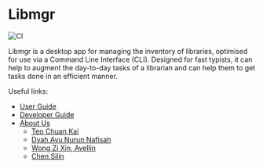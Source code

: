# Libmgr

![CI](https://github.com/AY2122S1-CS2113-T16-1/tp/actions/workflows/gradle.yml/badge.svg)

Libmgr is a desktop app for managing the inventory of libraries, optimised for use via a Command Line Interface (CLI).
Designed for fast typists, it can help to augment the day-to-day tasks of a librarian and can help them to get tasks
done in an efficient manner.

Useful links:
* [User Guide](UserGuide.md)
* [Developer Guide](DeveloperGuide.md)
* [About Us](AboutUs.md)
  * [Teo Chuan Kai](team/exetr.md)
  * [Dyah Ayu Nurun Nafisah](team/dyahnafisah.md)
  * [Wong Zi Xin, Avellin](team/avellinwong01.md)
  * [Chen Silin](team/silinche.md)
